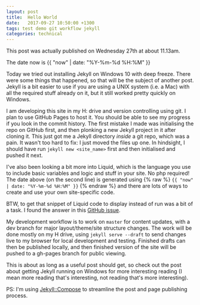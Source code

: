 ```yaml
---
layout: post
title:  Hello World
date:   2017-09-27 10:50:00 +1300
tags: test demo git workflow jekyll
categories: technical
---
```

This post was actually published on Wednesday 27th at about 11.13am.

The date now is  {{ "now" | date: "%Y-%m-%d %H:%M" }}

Today we tried out installing Jekyll on Windows 10 with deep freeze. There were some things that happened, so that will be the subject of another post. Jekyll is a bit easier to use if you are using a UNIX system (i.e. a Mac) with all the required stuff already on it, but it still worked pretty quickly on Windows.

I am developing this site in my H: drive and version controlling using git. I plan to use GitHub Pages to host it. You should be able to see my progress if you look in the commit history. The first mistake I made was initialising the repo on GitHub first, and then plonking a new Jekyll project in it after cloning it. This just got me a Jekyll directory *inside* a git repo, which was a pain. It wasn't too hard to fix: I just moved the files up one. In hindsight, I should have run `jekyll new <site_name>` first and then initialised and pushed it next.

I've also been looking a bit more into Liquid, which is the language you use to include basic variables and logic and stuff in your site. No php required! The date above (on the second line) is generated using {% raw %} `{{ "now" | date: "%Y-%m-%d %H:%M" }}` {% endraw %} and there are lots of ways to create and use your own site-specific code.

BTW, to get that snippet of Liquid code to display instead of run was a bit of a task. I found the answer in this [GitHub issue](https://github.com/jekyll/jekyll/issues/4650).

My development workflow is to work on `master` for content updates, with a dev branch for major layout/theme/site structure changes. The work will be done mostly on my H drive, using `jekyll serve --draft` to send changes live to my browser for local development and testing. Finished drafts can then be published locally, and then finished version of the site will be pushed to a gh-pages branch for public viewing.

This is about as long as a useful post should get, so check out the post about getting Jekyll running on Windows for more interesting reading (I mean more reading that's interesting, not reading that's more interesting).

PS: I'm using [Jekyll::Compose](https://github.com/jekyll/jekyll-compose) to streamline the post and page publishing process.